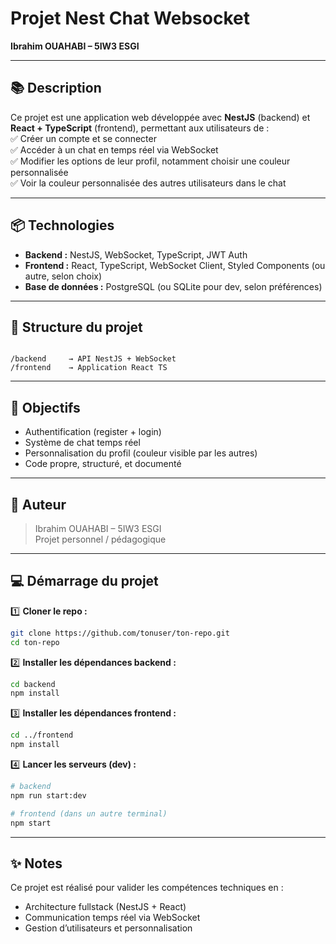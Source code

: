 
# Projet Nest Chat Websocket

**Ibrahim OUAHABI – 5IW3 ESGI**

---

## 📚 Description

Ce projet est une application web développée avec **NestJS** (backend) et **React + TypeScript** (frontend), permettant aux utilisateurs de :  
✅ Créer un compte et se connecter  
✅ Accéder à un chat en temps réel via WebSocket  
✅ Modifier les options de leur profil, notamment choisir une couleur personnalisée  
✅ Voir la couleur personnalisée des autres utilisateurs dans le chat

---

## 📦 Technologies

- **Backend :** NestJS, WebSocket, TypeScript, JWT Auth  
- **Frontend :** React, TypeScript, WebSocket Client, Styled Components (ou autre, selon choix)  
- **Base de données :** PostgreSQL (ou SQLite pour dev, selon préférences)

---

## 🔧 Structure du projet

```

/backend     → API NestJS + WebSocket
/frontend    → Application React TS

````

---

## 🚀 Objectifs

- Authentification (register + login)
- Système de chat temps réel
- Personnalisation du profil (couleur visible par les autres)
- Code propre, structuré, et documenté

---


## 👤 Auteur

> Ibrahim OUAHABI – 5IW3 ESGI  
> Projet personnel / pédagogique

---

## 💻 Démarrage du projet

1️⃣ **Cloner le repo :**
```bash
git clone https://github.com/tonuser/ton-repo.git
cd ton-repo
````

2️⃣ **Installer les dépendances backend :**

```bash
cd backend
npm install
```

3️⃣ **Installer les dépendances frontend :**

```bash
cd ../frontend
npm install
```

4️⃣ **Lancer les serveurs (dev) :**

```bash
# backend
npm run start:dev

# frontend (dans un autre terminal)
npm start
```

---

## ✨ Notes

Ce projet est réalisé pour valider les compétences techniques en :

* Architecture fullstack (NestJS + React)
* Communication temps réel via WebSocket
* Gestion d’utilisateurs et personnalisation

```